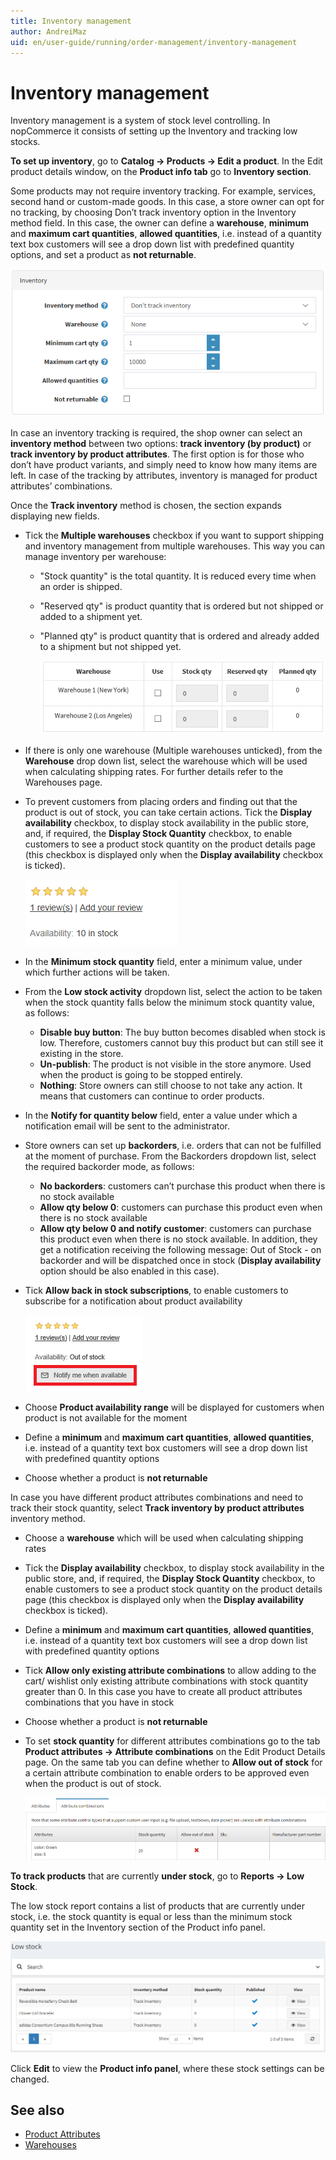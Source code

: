 ```yaml
---
title: Inventory management
author: AndreiMaz
uid: en/user-guide/running/order-management/inventory-management
---
```


# Inventory management

Inventory management is a system of stock level controlling. In nopCommerce it consists of setting up the Inventory and tracking low stocks.

**To set up inventory**, go to **Catalog → Products → Edit a product**. In the Edit product details window, on the **Product info tab** go to **Inventory section**.

Some products may not require inventory tracking. For example, services, second hand or custom-made goods. In this case, a store owner can opt for no tracking, by choosing Don’t track inventory option in the Inventory method field. In this case, the owner can define a **warehouse**, **minimum** and **maximum cart quantities**, **allowed quantities**, i.e. instead of a quantity text box customers will see a drop down list with predefined quantity options, and set a product as **not returnable**.

![Inventory](_static/inventory-management/inventory.png)

In case an inventory tracking is required, the shop owner can select an **inventory method** between two options: **track inventory (by product)** or **track inventory by product attributes**. The first option is for those who don’t have product variants, and simply need to know how many items are left. In case of the tracking by attributes, inventory is managed for product attributes’ combinations.

Once the **Track inventory** method is chosen, the section expands displaying new fields.

* Tick the **Multiple warehouses** checkbox if you want to support shipping and inventory management from multiple warehouses. This way you can manage inventory per warehouse:
  
  * "Stock quantity" is the total quantity. It is reduced every time when an order is shipped.
  * "Reserved qty" is product quantity that is ordered but not shipped or added to a shipment yet.
  * "Planned qty" is product quantity that is ordered and already added to a shipment but not shipped yet.
  
    ![Warehouses](_static/inventory-management/warehouses.png)

* If there is only one warehouse (Multiple warehouses unticked), from the **Warehouse** drop down list, select the warehouse which will be used when calculating shipping rates. For further details refer to the Warehouses page.

* To prevent customers from placing orders and finding out that the product is out of stock, you can take certain actions. Tick the **Display availability** checkbox, to display stock availability in the public store, and, if required, the **Display Stock Quantity** checkbox, to enable customers to see a product stock quantity on the product details page (this checkbox is displayed only when the **Display availability** checkbox is ticked).
  
    ![availability](_static/inventory-management/stock-quantity.png)

* In the **Minimum stock quantity** field, enter a minimum value, under which further actions will be taken.

* From the **Low stock activity** dropdown list, select the action to be taken when the stock quantity falls below the minimum stock quantity value, as follows: 
  * **Disable buy button**: The buy button becomes disabled when stock is low. Therefore, customers cannot buy this product but can still see it existing in the store.
  * **Un-publish**: The product is not visible in the store anymore. Used when the product is going to be stopped entirely.
  * **Nothing**: Store owners can still choose to not take any action. It means that customers can continue to order products.
* In the **Notify for quantity below** field, enter a value under which a notification email will be sent to the administrator.
* Store owners can set up **backorders**, i.e. orders that can not be fulfilled at the moment of purchase. From the Backorders dropdown list, select the required backorder mode, as follows: 
  * **No backorders**: customers can’t purchase this product when there is no stock available
  * **Allow qty below 0**: customers can purchase this product even when there is no stock available
  * **Allow qty below 0 and notify customer**: customers can purchase this product even when there is no stock available. In addition, they get a notification receiving the following message: Out of Stock - on backorder and will be dispatched once in stock (**Display availability** option should be also enabled in this case).
* Tick **Allow back in stock subscriptions**, to enable customers to subscribe for a notification about product availability
  
    ![subscribe](_static/inventory-management/stock-subscription.png)

* Choose **Product availability range** will be displayed for customers when product is not available for the moment

* Define a **minimum** and **maximum cart quantities**, **allowed quantities**, i.e. instead of a quantity text box customers will see a drop down list with predefined quantity options
* Choose whether a product is **not returnable**

In case you have different product attributes combinations and need to track their stock quantity, select **Track inventory by product attributes** inventory method.

* Choose a **warehouse** which will be used when calculating shipping rates
* Tick the **Display availability** checkbox, to display stock availability in the public store, and, if required, the **Display Stock Quantity** checkbox, to enable customers to see a product stock quantity on the product details page (this checkbox is displayed only when the **Display availability** checkbox is ticked).
* Define a **minimum** and **maximum cart quantities**, **allowed quantities**, i.e. instead of a quantity text box customers will see a drop down list with predefined quantity options
* Tick **Allow only existing attribute combinations** to allow adding to the cart/ wishlist only existing attribute combinations with stock quantity greater than 0. In this case you have to create all product attributes combinations that you have in stock
* Choose whether a product is **not returnable**
* To set **stock quantity** for different attributes combinations go to the tab **Product attributes → Attribute combinations** on the Edit Product Details page. On the same tab you can define whether to **Allow out of stock** for a certain attribute combination to enable orders to be approved even when the product is out of stock.
  
    ![Attribute combinations](_static/inventory-management/atribute-combinations.png)

**To track products** that are currently **under stock**, go to **Reports → Low Stock**.

The low stock report contains a list of products that are currently under stock, i.e. the stock quantity is equal or less than the minimum stock quantity set in the Inventory section of the Product info panel.

![Low stock](_static/inventory-management/low-stock.png)

Click **Edit** to view the **Product info panel**, where these stock settings can be changed.

## See also

* [Product Attributes](xref:en/user-guide/running/product-management/attributes/product-attributes)
* [Warehouses](xref:en/user-guide/configuring/setting-up/shipping/warehouses)